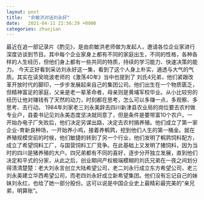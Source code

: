 ```yaml
---
layout: post
title:  "俞敏洪对话刘永好"
date:   2021-04-11 22:56:29 +0900
categories: zhuojian
---
```


最近在追一部记录片《酌见》，是由俞敏洪老师做为发起人，邀请各位企业家进行深度访谈到节目。其中每个企业家身上都有不同的家庭出生，不同的性格，各种各样的人生经历，但他们身上都有一些共同的特质，持续的学习能力、快速决策的能力。
    今天正好看到采访刘永好这一集，看到了这个人身上朴实，通透与大气的气质。其实在读吴晓波老师的《激荡40年》当中也提到了
刘氏4兄弟，他们紧跟改革开放时代的脚印，一步步发展起来自己的集团公司。他们出生在一个物质匮乏，但精神富足的家庭，父亲是老一辈革命者，母亲则是黄埔军校毕业。从小比较穷的经历让他对赚钱有了天然的动力，时刻都在思考，怎么可以多赚一点，多观察、多思考、去行动。
1984年刘家老三刘永美辞去四川新津县农业局的岗位要去农村做专业户，县委书记见刘永美态度坚决就同意了，但是条件是要带富10个农户。一开始办电子厂失败后，他们决定另谋出路，决定去农村搞养殖。他们成立了第一家企业-育新良种场，一开始养小鸡，接着养鹌鹑，挖到他们人生的第一桶金。就在养殖规模空前的时候，他们敏捷的转到了另一个行业，他们发明了鹌鹑饲料配方，成立了希望饲料工厂，与国营饲料工厂竞争。在此基础上又发明了猪饲料，因为当时的四川是猪养殖的大户。四兄弟都有不同的喜好，逐步分开独立发展，直到他们决定和平式的分家，从此之后，创业期间产权极端模糊的刘氏兄弟在一夜之间划分得清清楚楚：老大刘永言创立大陆希望公司，老二刘永行成立东方希望公司，老三刘永美建立华西希望公司，而老四刘永好成立新希望集团。他们没有忘记自己的妹妹刘永红，也给了她一部分股份。这可以说是中国企业史上最精彩最完美的“亲兄弟，明算账”。


